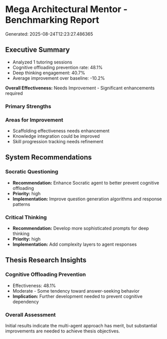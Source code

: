 # Mega Architectural Mentor - Benchmarking Report

Generated: 2025-08-24T12:23:27.486365

## Executive Summary

- Analyzed 1 tutoring sessions
- Cognitive offloading prevention rate: 48.1%
- Deep thinking engagement: 40.7%
- Average improvement over baseline: -10.2%

**Overall Effectiveness:** Needs Improvement - Significant enhancements required

### Primary Strengths


### Areas for Improvement

- Scaffolding effectiveness needs enhancement
- Knowledge integration could be improved
- Skill progression tracking needs refinement

## System Recommendations

### Socratic Questioning
- **Recommendation:** Enhance Socratic agent to better prevent cognitive offloading
- **Priority:** high
- **Implementation:** Improve question generation algorithms and response patterns

### Critical Thinking
- **Recommendation:** Develop more sophisticated prompts for deep thinking
- **Priority:** high
- **Implementation:** Add complexity layers to agent responses

## Thesis Research Insights

### Cognitive Offloading Prevention
- Effectiveness: 48.1%
- Moderate - Some tendency toward answer-seeking behavior
- **Implication:** Further development needed to prevent cognitive dependency

### Overall Assessment

Initial results indicate the multi-agent approach has merit, but substantial improvements are needed to achieve thesis objectives.
